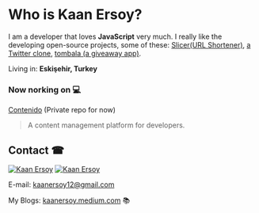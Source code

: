 
# Who is **Kaan Ersoy?**

I am a developer that loves **JavaScript** very much. I really like the developing open-source projects, some of these: [Slicer(URL Shortener)](https://github.com/kaanersoy/slicer-fun), [a Twitter clone](https://github.com/kaanersoy/twitter-clone), [tombala (a giveaway app)](https://github.com/kaanersoy/tombala).

Living in: **Eskişehir, Turkey**

### Now norking on 💻
 
[Contenido](https://github.com/kaanersoy/contenido) (Private repo for now)

> A content management platform for developers.

## Contact ☎
[![Kaan Ersoy](https://img.shields.io/badge/LinkedIn-0077B5?style=for-the-badge&logo=linkedin&logoColor=white)](https://www.linkedin.com/in/kaan-ersoy/)
[![Kaan Ersoy](https://img.shields.io/badge/Twitter-1DA1F2?style=for-the-badge&logo=twitter&logoColor=white)](https://twitter.com/kaanersoy01)

E-mail: kaanersoy12@gmail.com

My Blogs: [kaanersoy.medium.com](kaanersoy.medium.com) 📚

